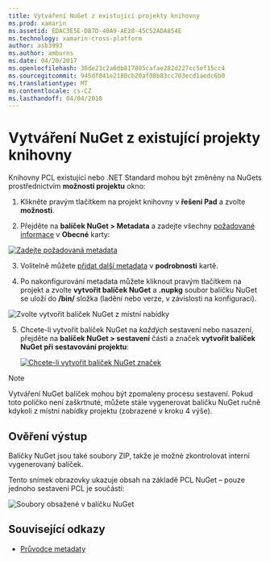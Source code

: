 ```yaml
---
title: Vytváření NuGet z existující projekty knihovny
ms.prod: xamarin
ms.assetid: EDAC3E5E-DB7D-40A9-AE28-45C52ADA854E
ms.technology: xamarin-cross-platform
author: asb3993
ms.author: amburns
ms.date: 04/20/2017
ms.openlocfilehash: 36de23c2a6db817805cafae282d227cc5ef15cc4
ms.sourcegitcommit: 945df041e2180cb20af08b83cc703ecd1aedc6b0
ms.translationtype: MT
ms.contentlocale: cs-CZ
ms.lasthandoff: 04/04/2018
---
```

# <a name="creating-a-nuget-from-existing-library-projects"></a>Vytváření NuGet z existující projekty knihovny

Knihovny PCL existující nebo .NET Standard mohou být změněny na NuGets prostřednictvím **možnosti projektu** okno:

1. Klikněte pravým tlačítkem na projekt knihovny v **řešení Pad** a zvolte **možnosti**.

2. Přejděte na **balíček NuGet > Metadata** a zadejte všechny [požadované informace](~/cross-platform/app-fundamentals/nuget-multiplatform-libraries/metadata.md) v **Obecné** karty:

  [![](existing-library-images/existing-metadata-sml.png "Zadejte požadovaná metadata")](existing-library-images/existing-metadata.png#lightbox)

3. Volitelně můžete [přidat další metadata](~/cross-platform/app-fundamentals/nuget-multiplatform-libraries/metadata.md) v **podrobnosti** kartě.

4. Po nakonfigurování metadata můžete kliknout pravým tlačítkem na projekt a zvolte **vytvořit balíček NuGet** a **.nupkg** soubor balíčku NuGet se uloží do **/bin/** složka (ladění nebo verze, v závislosti na konfiguraci).

  ![](existing-library-images/create-nuget-package.png "Zvolte vytvořit balíček NuGet z místní nabídky")

5. Chcete-li vytvořit balíček NuGet na _každých_ sestavení nebo nasazení, přejděte na **balíček NuGet > sestavení** části a značek **vytvořit balíček NuGet při sestavování projektu**:

    [![](existing-library-images/existing-tickbox-sml.png "Chcete-li vytvořit balíček NuGet značek")](existing-library-images/existing-tickbox.png#lightbox)

> [!NOTE]
> Vytváření NuGet balíček mohou být zpomaleny procesu sestavení. Pokud toto políčko není zaškrtnuté, můžete stále vygenerovat balíčku NuGet ručně kdykoli z místní nabídky projektu (zobrazené v kroku 4 výše).

## <a name="verifying-the-output"></a>Ověření výstup

Balíčky NuGet jsou také soubory ZIP, takže je možné zkontrolovat interní vygenerovaný balíček.

Tento snímek obrazovky ukazuje obsah na základě PCL NuGet – pouze jednoho sestavení PCL je součástí:

![](existing-library-images/nuget-output.png "Soubory obsažené v balíčku NuGet")


## <a name="related-links"></a>Související odkazy

- [Průvodce metadaty](~/cross-platform/app-fundamentals/nuget-multiplatform-libraries/metadata.md)
